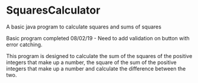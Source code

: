 # SquaresCalculator
 A basic java program to calculate squares and sums of squares

Basic program completed 08/02/19 - Need to add validation on button with error catching.

This program is designed to calculate the sum of the squares of the positive integers that make up a number, the square of the sum of the positive integers that make up a number and calculate the difference between the two.
